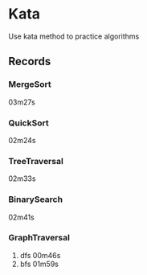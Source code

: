 # Kata
Use kata method to practice algorithms

## Records
### MergeSort
03m27s
### QuickSort
02m24s
### TreeTraversal
02m33s
### BinarySearch
02m41s
### GraphTraversal
1. dfs 00m46s
1. bfs 01m59s
